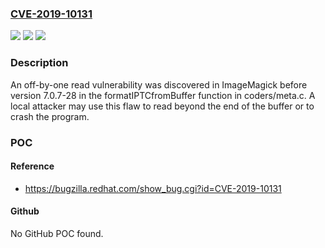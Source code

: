 ### [CVE-2019-10131](https://cve.mitre.org/cgi-bin/cvename.cgi?name=CVE-2019-10131)
![](https://img.shields.io/static/v1?label=Product&message=ImageMagick&color=blue)
![](https://img.shields.io/static/v1?label=Version&message=n%2Fa&color=blue)
![](https://img.shields.io/static/v1?label=Vulnerability&message=CWE-193&color=brighgreen)

### Description

An off-by-one read vulnerability was discovered in ImageMagick before version 7.0.7-28 in the formatIPTCfromBuffer function in coders/meta.c. A local attacker may use this flaw to read beyond the end of the buffer or to crash the program.

### POC

#### Reference
- https://bugzilla.redhat.com/show_bug.cgi?id=CVE-2019-10131

#### Github
No GitHub POC found.

